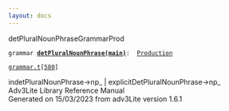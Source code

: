 ```yaml
---
layout: docs
---
```

<span class="title">detPluralNounPhrase</span><span class="type">GrammarProd</span>

`grammar `**[`detPluralNounPhrase(main)`](../object/detPluralNounPhrase(main).html)**` :   `[`Production`](../object/Production.html)

[`grammar.t`](../file/grammar.t.html)`[`[`580`](../source/grammar.t.html#580)`]`



indetPluralNounPhrase-\>np\_ \| explicitDetPluralNounPhrase-\>np\_  
Adv3Lite Library Reference Manual  
Generated on 15/03/2023 from adv3Lite version 1.6.1


